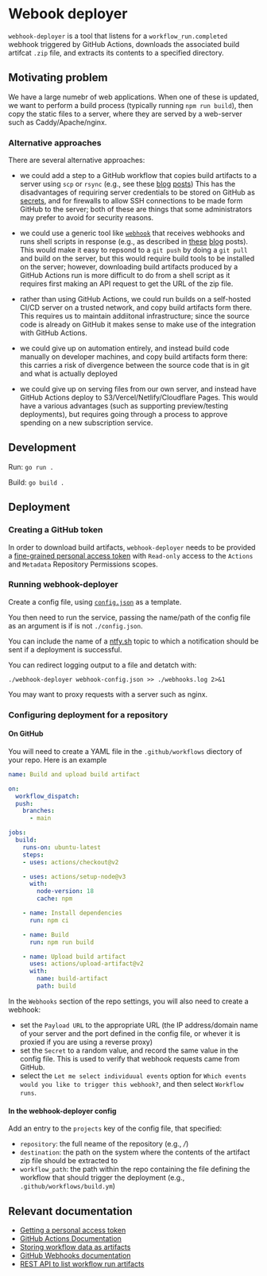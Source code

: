 # Webook deployer

`webhook-deployer` is a tool that listens for a `workflow_run.completed` webhook triggered by GitHub Actions, downloads the associated build artifcat `.zip` file, and extracts its contents to a specified directory. 

## Motivating problem

We have a large numebr of web applications. When one of these is updated, we want to perform a build process (typically running `npm run build`), then copy the static files to a server, where they are served by a web-server such as Caddy/Apache/nginx.


### Alternative approaches

There are several alternative approaches:

* we could add a step to a GitHub workflow that copies build artifacts to a server using `scp` or `rsync` (e.g., see these [blog](https://rderik.com/blog/a-simple-setup-for-a-build-and-deploy-system-using-github-actions/#the-build-and-deploy-architecture) [posts](https://dev.to/koddr/automate-that-a-practical-guide-to-github-actions-build-deploy-a-static-11ty-website-to-remote-virtual-server-after-push-d19#ch-5))
This has the disadvantages of requiring server credentials to be stored on GitHub as [secrets](https://docs.github.com/en/actions/security-guides/encrypted-secrets), and for firewalls to allow SSH connections to be made form GitHub to the server; both of these are things that some administrators may prefer to avoid for security reasons.

* we could use a generic tool like [`webhook`](https://github.com/adnanh/webhook) that receives webhooks and runs shell scripts in response (e.g., as described in [these](https://maximorlov.com/automated-deployments-from-github-with-webhook/) [blog](https://betterprogramming.pub/how-to-automatically-deploy-from-github-to-server-using-webhook-79f837dcc4f4) posts). This would make it easy to repsond to a `git push` by doing a `git pull` and build on the server, but this would require build tools to be installed on the server; however, downloading build artifacts produced by a GitHub Actions run is more difficult to do from a shell script as it requires first making an API request to get the URL of the zip file.

* rather than using GitHub Actions, we could run builds on a self-hosted CI/CD server on a trusted network, and copy build artifacts form there. This requires us to maintain addiitonal infrastructure; since the source code is already on GitHub it makes sense to make use of the integration with GitHub Actions.

* we could give up on automation entirely, and instead build code manually on developer machines, and copy build artifacts form there: this carries a risk of divergence between the source code that is in git and what is actually deployed

* we could give up on serving files from our own server, and instead have GitHub Actions deploy to S3/Vercel/Netlify/Cloudflare Pages. This would have a various advantages (such as supporting preview/testing deployments), but requires going through a process to approve spending on a new subscription service.


## Development

Run: `go run .`

Build: `go build .`


## Deployment

### Creating a GitHub token

In order to download build artifacts, `webhook-deployer` needs to be provided a [fine-grained personal access token](https://docs.github.com/en/authentication/keeping-your-account-and-data-secure/creating-a-personal-access-token) with  `Read-only` access to the `Actions` and `Metadata` Repository Permissions scopes.


### Running webhook-deployer

Create a config file, using [`config.json`](./config.json) as a template.

You then need to run the service, passing the name/path of the config file as an argument is if is not `./config.json`.

You can include the name of a [ntfy.sh](https://ntfy.sh/) topic to which a notification should be sent if a deployment is successful.

You can redirect logging output to a file and detatch with:

    ./webhook-deployer webhook-config.json >> ./webhooks.log 2>&1

You may want to proxy requests with a server such as nginx.


### Configuring deployment for a repository

#### On GitHub

You will need to create a YAML file in the `.github/workflows` diectory of your repo. Here is an example


```yaml
name: Build and upload build artifact

on:
  workflow_dispatch:
  push:
    branches:
      - main

jobs:
  build:
    runs-on: ubuntu-latest
    steps:
    - uses: actions/checkout@v2

    - uses: actions/setup-node@v3
      with:
        node-version: 18
        cache: npm

    - name: Install dependencies
      run: npm ci

    - name: Build
      run: npm run build

    - name: Upload build artifact
      uses: actions/upload-artifact@v2
      with:
        name: build-artifact
        path: build
```

In the `Webhooks` section of the repo settings, you will also need to create a webhook:

* set the `Payload URL` to the appropriate URL (the IP address/domain name of your server and the port defined in the config file, or whever it is proxied if you are using a reverse proxy)
* set the `Secret` to a random value, and record the same value in the config file. This is used to verify that webhook requests came from GitHub.
* select the `Let me select individuual events` option for `Which events would you like to trigger this webhook?`, and then select `Workflow runs`.


#### In the webhook-deployer config

Add an entry to the `projects` key of the config file, that specified:

* `repository`: the full neame of the repository (e.g., *<org or account name>/<project name>*)
* `destination`: the path on the system where the contents of the artifact zip file should be extracted to
* `workflow_path`: the path within the repo containing the file defining the workflow that should trigger the deployment (e.g., `.github/workflows/build.ym`)


## Relevant documentation

* [Getting a personal access token](https://docs.github.com/en/authentication/keeping-your-account-and-data-secure/creating-a-personal-access-token)
* [GitHub Actions Documentation](https://docs.github.com/en/actions)
* [Storing workflow data as artifacts](https://docs.github.com/en/actions/using-workflows/storing-workflow-data-as-artifacts)
* [GitHub Webhooks documentation](https://docs.github.com/en/webhooks-and-events/webhooks)
* [REST API to list workflow run artifacts](https://docs.github.com/en/rest/actions/artifacts?apiVersion=2022-11-28#list-workflow-run-artifacts)
